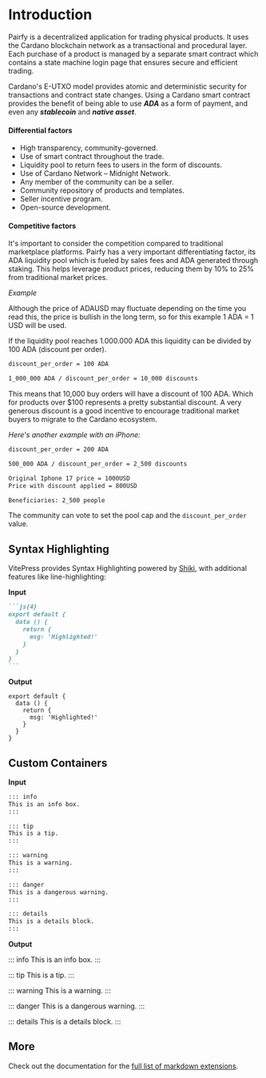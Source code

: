 # Introduction

Pairfy is a decentralized application for trading physical products. It uses the Cardano blockchain network as a transactional and procedural layer.
Each purchase of a product is managed by a separate smart contract which contains a state machine login page that ensures secure and efficient trading.

Cardano's E-UTXO model provides atomic and deterministic security for transactions and contract state changes.
Using a Cardano smart contract provides the benefit of being able to use **_ADA_** as a form of payment, and even any **_stablecoin_** and **_native asset_**.

#### Differential factors

- High transparency, community-governed.
- Use of smart contract throughout the trade.
- Liquidity pool to return fees to users in the form of discounts.
- Use of Cardano Network – Midnight Network.
- Any member of the community can be a seller.
- Community repository of products and templates.
- Seller incentive program.
- Open-source development.

#### Competitive factors

It's important to consider the competition compared to traditional marketplace platforms.
Pairfy has a very important differentiating factor, its ADA liquidity pool which is fueled by sales fees and ADA generated through staking.
This helps leverage product prices, reducing them by 10% to 25% from traditional market prices.

_Example_

Although the price of ADAUSD may fluctuate depending on the time you read this, 
the price is bullish in the long term, so for this example 1 ADA = 1 USD will be used.

If the liquidity pool reaches 1.000.000 ADA this liquidity can be
divided by 100 ADA (discount per order).

```md
discount_per_order = 100 ADA

1_000_000 ADA / discount_per_order = 10_000 discounts
```

This means that 10,000 buy orders will have a discount of 100 ADA.
Which for products over $100 represents a pretty substantial discount. 
A very generous discount is a good incentive to encourage traditional market buyers to migrate to the Cardano ecosystem.


_Here's another example with an iPhone:_


```md
discount_per_order = 200 ADA

500_000 ADA / discount_per_order = 2_500 discounts

Original Iphone 17 price = 1000USD
Price with discount applied = 800USD

Beneficiaries: 2_500 people

```


The community can vote to set the pool cap and the `discount_per_order` value.



## Syntax Highlighting

VitePress provides Syntax Highlighting powered by [Shiki](https://github.com/shikijs/shiki), with additional features like line-highlighting:

**Input**

````md
```js{4}
export default {
  data () {
    return {
      msg: 'Highlighted!'
    }
  }
}
```
````

**Output**

```js{4}
export default {
  data () {
    return {
      msg: 'Highlighted!'
    }
  }
}
```

## Custom Containers

**Input**

```md
::: info
This is an info box.
:::

::: tip
This is a tip.
:::

::: warning
This is a warning.
:::

::: danger
This is a dangerous warning.
:::

::: details
This is a details block.
:::
```

**Output**

::: info
This is an info box.
:::

::: tip
This is a tip.
:::

::: warning
This is a warning.
:::

::: danger
This is a dangerous warning.
:::

::: details
This is a details block.
:::

## More

Check out the documentation for the [full list of markdown extensions](https://vitepress.dev/guide/markdown).
